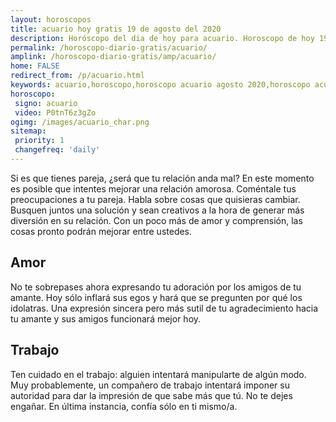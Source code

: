 ```yaml
---
layout: horoscopos
title: acuario hoy gratis 19 de agosto del 2020 
description: Horóscopo del dia de hoy para acuario. Horoscopo de hoy 19 de agosto del 2020. Las predicciones de amor, trabajo, vida personal gratis.
permalink: /horoscopo-diario-gratis/acuario/
amplink: /horoscopo-diario-gratis/amp/acuario/
home: FALSE
redirect_from: /p/acuario.html
keywords: acuario,horoscopo,horoscopo acuario agosto 2020,horoscopo acuario hoy,tarot acuario agosto 2020,horoscopo acuario,tarot acuario hoy,horoscopo de hoy,horoscopo diario,tarot del amor,horoscopo de hoy acuario,horoscopo diario del tarot, Horoscopo de hoy acuario 19 de agosto del 2020,horóscopo del día,signos zodiacales 2020, el horoscopo de hoy
horoscopo:
 signo: acuario
 video: P0tnT6z3gZo
ogimg: /images/acuario_char.png
sitemap:
 priority: 1
 changefreq: 'daily'
---
```



Si es que tienes pareja, ¿será que tu relación anda mal? En este momento es posible que intentes mejorar una relación amorosa. Coméntale tus preocupaciones a tu pareja. Habla sobre cosas que quisieras cambiar. Busquen juntos una solución y sean creativos a la hora de generar más diversión en su relación. Con un poco más de amor y comprensión, las cosas pronto podrán mejorar entre ustedes.

## Amor

No te sobrepases ahora expresando tu adoración por los amigos de tu amante. Hoy sólo inflará sus egos y hará que se pregunten por qué los idolatras. Una expresión sincera pero más sutil de tu agradecimiento hacia tu amante y sus amigos funcionará mejor hoy.

## Trabajo

Ten cuidado en el trabajo: alguien intentará manipularte de algún modo. Muy probablemente, un compañero de trabajo intentará imponer su autoridad para dar la impresión de que sabe más que tú. No te dejes engañar. En última instancia, confía sólo en ti mismo/a.